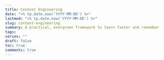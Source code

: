 ```yaml
---
title: Context Engineering
date: "<% tp.date.now('YYYY-MM-DD') %>"
lastmod: "<% tp.date.now('YYYY-MM-DD') %>"
slug: context-engineering
summary: A practical, evergreen framework to learn faster and remember longer.
tags:
series: ""
draft: false
toc: true
comments: true
---
```

